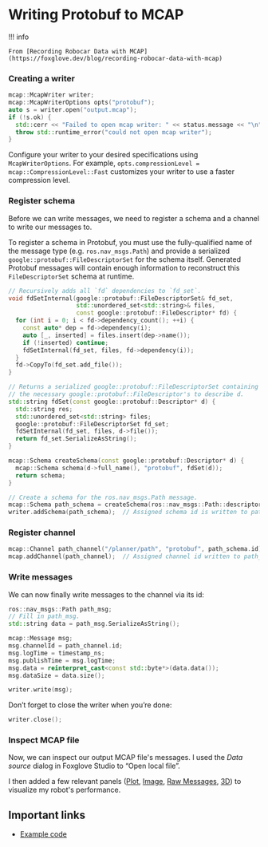 # Writing Protobuf to MCAP

!!! info

    From [Recording Robocar Data with MCAP](https://foxglove.dev/blog/recording-robocar-data-with-mcap)

### Creating a writer

```cpp
mcap::McapWriter writer;
mcap::McapWriterOptions opts("protobuf");
auto s = writer.open("output.mcap");
if (!s.ok) {
  std::cerr << "Failed to open mcap writer: " << status.message << "\n";
  throw std::runtime_error("could not open mcap writer");
}
```

Configure your writer to your desired specifications using `McapWriterOptions`. For example, `opts.compressionLevel = mcap::CompressionLevel::Fast` customizes your writer to use a faster compression level.

### Register schema

Before we can write messages, we need to register a schema and a channel to write our messages to.

To register a schema in Protobuf, you must use the fully-qualified name of the message type (e.g. `ros.nav_msgs.Path`) and provide a serialized `google::protobuf::FileDescriptorSet` for the schema itself. Generated Protobuf messages will contain enough information to reconstruct this `FileDescriptorSet` schema at runtime.

```cpp
// Recursively adds all `fd` dependencies to `fd_set`.
void fdSetInternal(google::protobuf::FileDescriptorSet& fd_set,
                   std::unordered_set<std::string>& files,
                   const google::protobuf::FileDescriptor* fd) {
  for (int i = 0; i < fd->dependency_count(); ++i) {
    const auto* dep = fd->dependency(i);
    auto [_, inserted] = files.insert(dep->name());
    if (!inserted) continue;
    fdSetInternal(fd_set, files, fd->dependency(i));
  }
  fd->CopyTo(fd_set.add_file());
}

// Returns a serialized google::protobuf::FileDescriptorSet containing
// the necessary google::protobuf::FileDescriptor's to describe d.
std::string fdSet(const google::protobuf::Descriptor* d) {
  std::string res;
  std::unordered_set<std::string> files;
  google::protobuf::FileDescriptorSet fd_set;
  fdSetInternal(fd_set, files, d->file());
  return fd_set.SerializeAsString();
}

mcap::Schema createSchema(const google::protobuf::Descriptor* d) {
  mcap::Schema schema(d->full_name(), "protobuf", fdSet(d));
  return schema;
}

// Create a schema for the ros.nav_msgs.Path message.
mcap::Schema path_schema = createSchema(ros::nav_msgs::Path::descriptor());
writer.addSchema(path_schema);  // Assigned schema id is written to path_schema.id
```

### Register channel

```cpp
mcap::Channel path_channel("/planner/path", "protobuf", path_schema.id);
mcap.addChannel(path_channel);  // Assigned channel id written to path_channel.id
```

### Write messages

We can now finally write messages to the channel via its id:

```cpp
ros::nav_msgs::Path path_msg;
// Fill in path_msg.
std::string data = path_msg.SerializeAsString();

mcap::Message msg;
msg.channelId = path_channel.id;
msg.logTime = timestamp_ns;
msg.publishTime = msg.logTime;
msg.data = reinterpret_cast<const std::byte*>(data.data());
msg.dataSize = data.size();

writer.write(msg);
```

Don’t forget to close the writer when you’re done:

```cpp
writer.close();
```

### Inspect MCAP file

Now, we can inspect our output MCAP file's messages. I used the _Data source_ dialog in Foxglove Studio to “Open local file”.

I then added a few relevant panels ([Plot](/docs/studio/panels/plot), [Image](/docs/studio/panels/image), [Raw Messages](/docs/studio/panels/raw-messages), [3D](/docs/studio/panels/3d)) to visualize my robot's performance.

## Important links

- [Example code](https://github.com/foxglove/mcap/tree/main/cpp/examples/protobuf)

